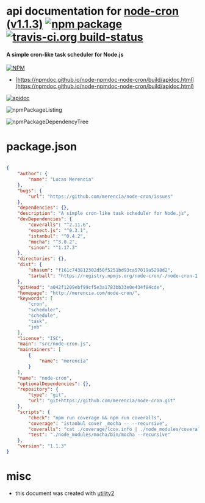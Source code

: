 # api documentation for  [node-cron (v1.1.3)](http://merencia.com/node-cron/)  [![npm package](https://img.shields.io/npm/v/npmdoc-node-cron.svg?style=flat-square)](https://www.npmjs.org/package/npmdoc-node-cron) [![travis-ci.org build-status](https://api.travis-ci.org/npmdoc/node-npmdoc-node-cron.svg)](https://travis-ci.org/npmdoc/node-npmdoc-node-cron)
#### A simple cron-like task scheduler for Node.js

[![NPM](https://nodei.co/npm/node-cron.png?downloads=true&downloadRank=true&stars=true)](https://www.npmjs.com/package/node-cron)

- [https://npmdoc.github.io/node-npmdoc-node-cron/build/apidoc.html](https://npmdoc.github.io/node-npmdoc-node-cron/build/apidoc.html)

[![apidoc](https://npmdoc.github.io/node-npmdoc-node-cron/build/screenCapture.buildCi.browser.%252Ftmp%252Fbuild%252Fapidoc.html.png)](https://npmdoc.github.io/node-npmdoc-node-cron/build/apidoc.html)

![npmPackageListing](https://npmdoc.github.io/node-npmdoc-node-cron/build/screenCapture.npmPackageListing.svg)

![npmPackageDependencyTree](https://npmdoc.github.io/node-npmdoc-node-cron/build/screenCapture.npmPackageDependencyTree.svg)



# package.json

```json

{
    "author": {
        "name": "Lucas Merencia"
    },
    "bugs": {
        "url": "https://github.com/merencia/node-cron/issues"
    },
    "dependencies": {},
    "description": "A simple cron-like task scheduler for Node.js",
    "devDependencies": {
        "coveralls": "^2.11.6",
        "expect.js": "^0.3.1",
        "istanbul": "^0.4.2",
        "mocha": "^3.0.2",
        "sinon": "^1.17.3"
    },
    "directories": {},
    "dist": {
        "shasum": "f161c743812302d50f5251bd93ca57019a5298d2",
        "tarball": "https://registry.npmjs.org/node-cron/-/node-cron-1.1.3.tgz"
    },
    "gitHead": "a042f1209ebf99cf5e3a1783bb33e0e434f84cde",
    "homepage": "http://merencia.com/node-cron/",
    "keywords": [
        "cron",
        "scheduler",
        "schedule",
        "task",
        "job"
    ],
    "license": "ISC",
    "main": "src/node-cron.js",
    "maintainers": [
        {
            "name": "merencia"
        }
    ],
    "name": "node-cron",
    "optionalDependencies": {},
    "repository": {
        "type": "git",
        "url": "git+https://github.com/merencia/node-cron.git"
    },
    "scripts": {
        "check": "npm run coverage && npm run coveralls",
        "coverage": "istanbul cover _mocha -- --recursive",
        "coveralls": "cat ./coverage/lcov.info | ./node_modules/coveralls/bin/coveralls.js",
        "test": "./node_modules/mocha/bin/mocha --recursive"
    },
    "version": "1.1.3"
}
```



# misc
- this document was created with [utility2](https://github.com/kaizhu256/node-utility2)
